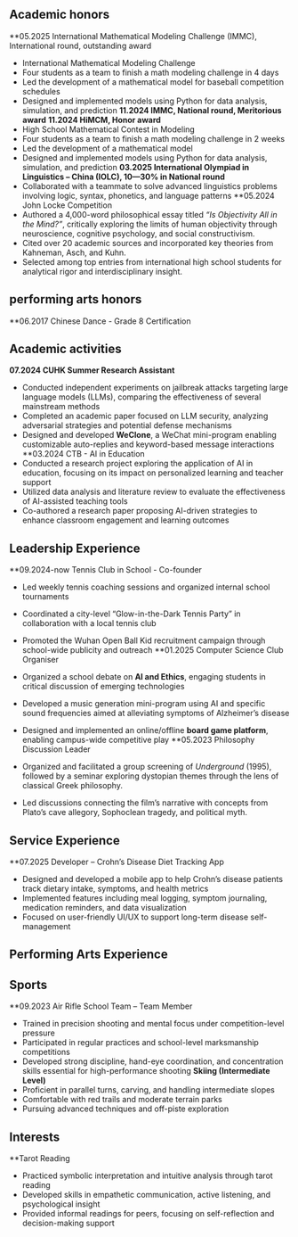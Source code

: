 ## Academic honors 
**05.2025 International Mathematical Modeling Challenge (IMMC), International round,  outstanding award
- International Mathematical Modeling Challenge 
- Four students as a team to finish a math modeling challenge in 4 days
- Led the development of a mathematical model for baseball competition schedules
- Designed and implemented models using Python for data analysis, simulation, and prediction
**11.2024 IMMC, National round, Meritorious award**
**11.2024 HiMCM, Honor award**
- High School Mathematical Contest in Modeling
- Four students as a team to finish a math modeling challenge in 2 weeks
- Led the development of a mathematical model
- Designed and implemented models using Python for data analysis, simulation, and prediction
**03.2025  International Olympiad in Linguistics – China (IOLC), 10—30% in National round**
- Collaborated with a teammate to solve advanced linguistics problems involving logic, syntax, phonetics, and language patterns
**05.2024 John Locke Competition
- Authored a 4,000-word philosophical essay titled _“Is Objectivity All in the Mind?”_, critically exploring the limits of human objectivity through neuroscience, cognitive psychology, and social constructivism.
- Cited over 20 academic sources and incorporated key theories from Kahneman, Asch, and Kuhn.
- Selected among top entries from international high school students for analytical rigor and interdisciplinary insight.

## performing arts honors
**06.2017 Chinese Dance - Grade 8 Certification

## Academic activities
**07.2024 CUHK Summer Research Assistant**
- Conducted independent experiments on jailbreak attacks targeting large language models (LLMs), comparing the effectiveness of several mainstream methods
- Completed an academic paper focused on LLM security, analyzing adversarial strategies and potential defense mechanisms
- Designed and developed **WeClone**, a WeChat mini-program enabling customizable auto-replies and keyword-based message interactions
**03.2024 CTB - AI in Education
- Conducted a research project exploring the application of AI in education, focusing on its impact on personalized learning and teacher support
- Utilized data analysis and literature review to evaluate the effectiveness of AI-assisted teaching tools
- Co-authored a research paper proposing AI-driven strategies to enhance classroom engagement and learning outcomes

## Leadership Experience
**09.2024-now Tennis Club in School - Co-founder
- Led weekly tennis coaching sessions and organized internal school tournaments
- Coordinated a city-level “Glow-in-the-Dark Tennis Party” in collaboration with a local tennis club
- Promoted the Wuhan Open Ball Kid recruitment campaign through school-wide publicity and outreach
**01.2025 Computer Science Club Organiser
- Organized a school debate on **AI and Ethics**, engaging students in critical discussion of emerging technologies
- Developed a music generation mini-program using AI and specific sound frequencies aimed at alleviating symptoms of Alzheimer’s disease
- Designed and implemented an online/offline **board game platform**, enabling campus-wide competitive play
**05.2023 Philosophy Discussion Leader
- Organized and facilitated a group screening of _Underground_ (1995), followed by a seminar exploring dystopian themes through the lens of classical Greek philosophy.
    
- Led discussions connecting the film’s narrative with concepts from Plato’s cave allegory, Sophoclean tragedy, and political myth.
## Service Experience
**07.2025 Developer – Crohn’s Disease Diet Tracking App
- Designed and developed a mobile app to help Crohn’s disease patients track dietary intake, symptoms, and health metrics
- Implemented features including meal logging, symptom journaling, medication reminders, and data visualization
- Focused on user-friendly UI/UX to support long-term disease self-management

## Performing Arts Experience
## Sports
**09.2023 Air Rifle School Team – Team Member
- Trained in precision shooting and mental focus under competition-level pressure
- Participated in regular practices and school-level marksmanship competitions
- Developed strong discipline, hand-eye coordination, and concentration skills essential for high-performance shooting
**Skiing (Intermediate Level)**
- Proficient in parallel turns, carving, and handling intermediate slopes
- Comfortable with red trails and moderate terrain parks
- Pursuing advanced techniques and off-piste exploration
## Interests
**Tarot Reading 
- Practiced symbolic interpretation and intuitive analysis through tarot reading    
- Developed skills in empathetic communication, active listening, and psychological insight
- Provided informal readings for peers, focusing on self-reflection and decision-making support


